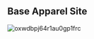 ## Base Apparel Site

![oxwdbpj64r1au0gp1frc](https://github.com/BramMortier/Base-Apparel-Site/assets/79015250/a47c9459-8ded-46a4-959a-0697a2b722dc)
